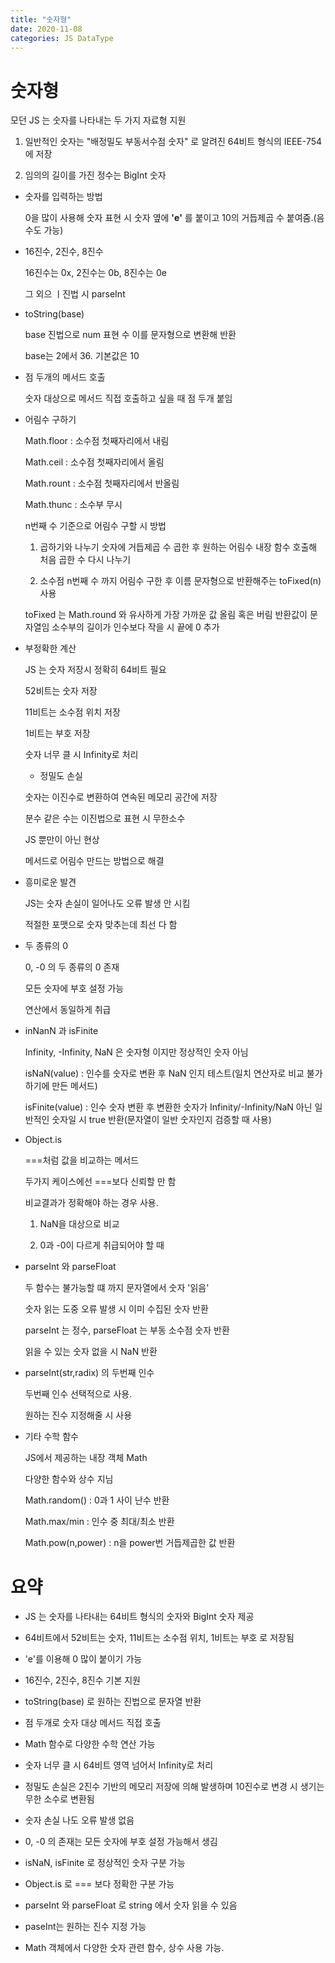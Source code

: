 ```yaml
---
title: "숫자형"
date: 2020-11-08
categories: JS DataType
---
```


# 숫자형

모던 JS 는 숫자를 나타내는 두 가지 자료형 지원

1. 일반적인 숫자는 "배정밀도 부동서수점 숫자" 로 알려진 64비트 형식의 IEEE-754 에 저장

2. 임의의 길이를 가진 정수는 BigInt 숫자

- 숫자를 입력하는 방법

  0을 많이 사용해 숫자 표현 시 숫자 옆에 **'e'** 를 붙이고 10의 거듭제곱 수 붙여줌.(음수도 가능)

- 16진수, 2진수, 8진수

  16진수는 0x, 2진수는 0b, 8진수는 0e

  그 외으 ㅣ진법 시 parseInt

- toString(base)

  base 진법으로 num 표현 수 이를 문자형으로 변환해 반환

  base는 2에서 36. 기본값은 10

- 점 두개의 메서드 호출

  숫자 대상으로 메서드 직접 호출하고 싶을 때 점 두개 붙임

- 어림수 구하기

  Math.floor : 소수점 첫째자리에서 내림

  Math.ceil : 소수점 첫째자리에서 올림

  Math.rount : 소수점 첫째자리에서 반올림

  Math.thunc : 소수부 무시

  n번째 수 기준으로 어림수 구할 시 방법

  1. 곱하기와 나누기 숫자에 거듭제곱 수 곱한 후 원하는 어림수 내장 함수 호출해 처음 곱한 수 다시 나누기

  2. 소수점 n번째 수 까지 어림수 구한 후 이름 문자형으로 반환해주는 toFixed(n) 사용

  toFixed 는 Math.round 와 유사하게 가장 가까운 값 올림 혹은 버림
  반환값이 문자열임
  소수부의 길이가 인수보다 작을 시 끝에 0 추가

- 부정확한 계산

  JS 는 숫자 저장시 정확히 64비트 필요

  52비트는 숫자 저장

  11비트는 소수점 위치 저장

  1비트는 부호 저장

  숫자 너무 클 시 Infinity로 처리

  - 정밀도 손실

  숫자는 이진수로 변환하여 연속된 메모리 공간에 저장

  분수 같은 수는 이진법으로 표현 시 무한소수

  JS 뿐만이 아닌 현상

  메서드로 어림수 만드는 방법으로 해결

- 흥미로운 발견

  JS는 숫자 손실이 일어나도 오류 발생 안 시킴

  적절한 포맷으로 숫자 맞추는데 최선 다 함

- 두 종류의 0

  0, -0 의 두 종류의 0 존재

  모든 숫자에 부호 설정 가능

  연산에서 동일하게 취급

- inNanN 과 isFinite

  Infinity, -Infinity, NaN 은 숫자형 이지만 정상적인 숫자 아님

  isNaN(value) : 인수를 숫자로 변환 후 NaN 인지 테스트(일치 연산자로 비교 불가하기에 만든 메서드)

  isFinite(value) : 인수 숫자 변환 후 변환한 숫자가 Infinity/-Infinity/NaN 아닌 일반적인 숫자일 시 true 반환(문자열이 일반 숫자인지 검증할 때 사용)

- Object.is

  ===처럼 값을 비교하는 메서드

  두가지 케이스에선 ===보다 신뢰할 만 함

  비교결과가 정확해야 하는 경우 사용.

  1. NaN을 대상으로 비교

  2. 0과 -0이 다르게 취급되어야 할 때

- parseInt 와 parseFloat

  두 함수는 불가능할 떄 까지 문자열에서 숫자 '읽음'

  숫자 읽는 도중 오류 발생 시 이미 수집된 숫자 반환

  parseInt 는 정수, parseFloat 는 부동 소수점 숫자 반환

  읽을 수 있는 숫자 없을 시 NaN 반환

- parseInt(str,radix) 의 두번째 인수

  두번째 인수 선택적으로 사용.

  원하는 진수 지정해줄 시 사용

- 기타 수학 함수

  JS에서 제공하는 내장 객체 Math

  다양한 함수와 상수 지님

  Math.random() : 0과 1 사이 난수 반환

  Math.max/min : 인수 중 최대/최소 반환

  Math.pow(n,power) : n을 power번 거듭제곱한 값 반환

# 요약

- JS 는 숫자를 나타내는 64비트 형식의 숫자와 BigInt 숫자 제공

- 64비트에서 52비트는 숫자, 11비트는 소수점 위치, 1비트는 부호 로 저장됨

- 'e'를 이용해 0 많이 붙이기 가능

- 16진수, 2진수, 8진수 기본 지원

- toString(base) 로 원하는 진법으로 문자열 반환

- 점 두개로 숫자 대상 메서드 직접 호출

- Math 함수로 다양한 수학 연산 가능

- 숫자 너무 클 시 64비트 영역 넘어서 Infinity로 처리

- 정밀도 손실은 2진수 기반의 메모리 저장에 의해 발생하며 10진수로 변경 시 생기는 무한 소수로 변환됨

- 숫자 손실 나도 오류 발생 없음

- 0, -0 의 존재는 모든 숫자에 부호 설정 가능해서 생김

- isNaN, isFinite 로 정상적인 숫자 구분 가능

- Object.is 로 === 보다 정확한 구분 가능

- parseInt 와 parseFloat 로 string 에서 숫자 읽을 수 있음

- paseInt는 원하는 진수 지정 가능

- Math 객체에서 다양한 숫자 관련 함수, 상수 사용 가능.
